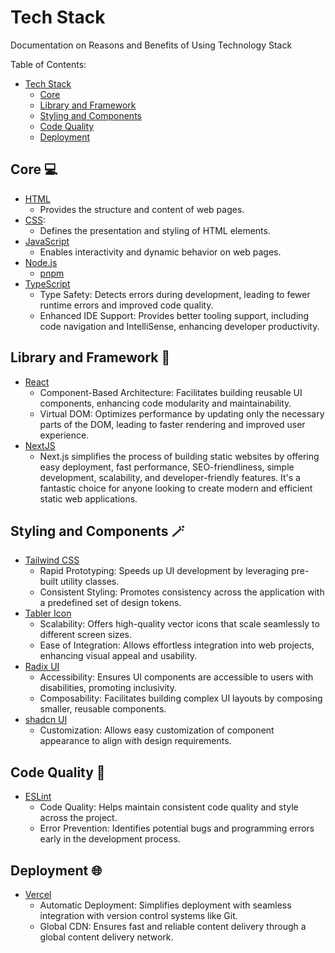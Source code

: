 # Tech Stack

Documentation on Reasons and Benefits of Using Technology Stack

Table of Contents:

- [Tech Stack](#tech-stack)
  - [Core](#core)
  - [Library and Framework](#library-and-framework)
  - [Styling and Components](#styling-and-components)
  - [Code Quality](#code-quality)
  - [Deployment](#deployment)

## Core 💻

- [HTML](https://developer.mozilla.org/HTML)
  - Provides the structure and content of web pages.
- [CSS](https://developer.mozilla.org/CSS):
  - Defines the presentation and styling of HTML elements.
- [JavaScript](https://developer.mozilla.org/JavaScript)
  - Enables interactivity and dynamic behavior on web pages.
- [Node.js](https://nodejs.org)
  - [pnpm](https://pnpm.io)
- [TypeScript](https://typescriptlang.org)
  - Type Safety: Detects errors during development, leading to fewer runtime errors and improved code quality.
  - Enhanced IDE Support: Provides better tooling support, including code navigation and IntelliSense, enhancing developer productivity.

## Library and Framework 🧰

- [React](https://react.dev)
  - Component-Based Architecture: Facilitates building reusable UI components, enhancing code modularity and maintainability.
  - Virtual DOM: Optimizes performance by updating only the necessary parts of the DOM, leading to faster rendering and improved user experience.
- [NextJS](https://nextjs.org)
  - Next.js simplifies the process of building static websites by offering easy deployment, fast performance, SEO-friendliness, simple development, scalability, and developer-friendly features. It's a fantastic choice for anyone looking to create modern and efficient static web applications.

## Styling and Components 🪄

- [Tailwind CSS](https://tailwindcss.com)
  - Rapid Prototyping: Speeds up UI development by leveraging pre-built utility classes.
  - Consistent Styling: Promotes consistency across the application with a predefined set of design tokens.
- [Tabler Icon](https://tabler.io/icons)
  - Scalability: Offers high-quality vector icons that scale seamlessly to different screen sizes.
  - Ease of Integration: Allows effortless integration into web projects, enhancing visual appeal and usability.
- [Radix UI](https://radix-ui.com)
  - Accessibility: Ensures UI components are accessible to users with disabilities, promoting inclusivity.
  - Composability: Facilitates building complex UI layouts by composing smaller, reusable components.
- [shadcn UI](https://ui.shadcn.com)
  - Customization: Allows easy customization of component appearance to align with design requirements.

## Code Quality 📏

- [ESLint](https://eslint.org)
  - Code Quality: Helps maintain consistent code quality and style across the project.
  - Error Prevention: Identifies potential bugs and programming errors early in the development process.

## Deployment 🌐

- [Vercel](https://vercel.com)
  - Automatic Deployment: Simplifies deployment with seamless integration with version control systems like Git.
  - Global CDN: Ensures fast and reliable content delivery through a global content delivery network.
